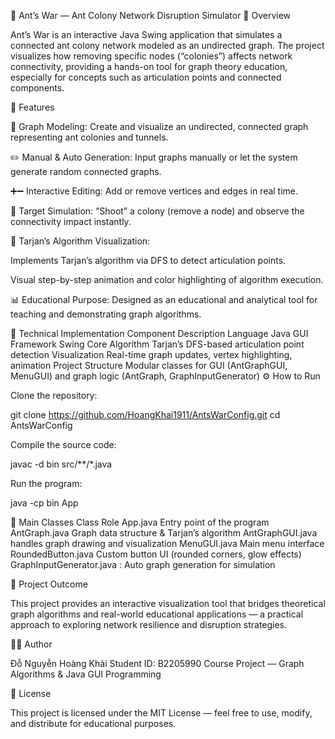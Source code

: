 🐜 Ant’s War — Ant Colony Network Disruption Simulator
📖 Overview

Ant’s War is an interactive Java Swing application that simulates a connected ant colony network modeled as an undirected graph.
The project visualizes how removing specific nodes (“colonies”) affects network connectivity, providing a hands-on tool for graph theory education, especially for concepts such as articulation points and connected components.

🎯 Features

🧩 Graph Modeling: Create and visualize an undirected, connected graph representing ant colonies and tunnels.

✏️ Manual & Auto Generation: Input graphs manually or let the system generate random connected graphs.

➕➖ Interactive Editing: Add or remove vertices and edges in real time.

🎯 Target Simulation: “Shoot” a colony (remove a node) and observe the connectivity impact instantly.

🧠 Tarjan’s Algorithm Visualization:

Implements Tarjan’s algorithm via DFS to detect articulation points.

Visual step-by-step animation and color highlighting of algorithm execution.

📊 Educational Purpose: Designed as an educational and analytical tool for teaching and demonstrating graph algorithms.

🧠 Technical Implementation
Component	Description
Language	Java
GUI Framework	Swing
Core Algorithm	Tarjan’s DFS-based articulation point detection
Visualization	Real-time graph updates, vertex highlighting, animation
Project Structure	Modular classes for GUI (AntGraphGUI, MenuGUI) and graph logic (AntGraph, GraphInputGenerator)
⚙️ How to Run

Clone the repository:

git clone https://github.com/HoangKhai1911/AntsWarConfig.git
cd AntsWarConfig


Compile the source code:

javac -d bin src/**/*.java


Run the program:

java -cp bin App

🧩 Main Classes
Class	Role
App.java	Entry point of the program
AntGraph.java	Graph data structure & Tarjan’s algorithm
AntGraphGUI.java	handles graph drawing and visualization
MenuGUI.java	Main menu interface
RoundedButton.java	Custom button UI (rounded corners, glow effects)
GraphInputGenerator.java	: Auto graph generation for simulation

🧾 Project Outcome

This project provides an interactive visualization tool that bridges theoretical graph algorithms and real-world educational applications — a practical approach to exploring network resilience and disruption strategies.

👨‍💻 Author

Đỗ Nguyễn Hoàng Khải
Student ID: B2205990
Course Project — Graph Algorithms & Java GUI Programming

📜 License

This project is licensed under the MIT License — feel free to use, modify, and distribute for educational purposes.

